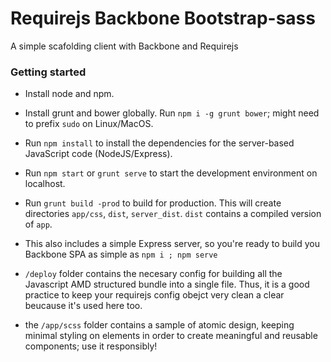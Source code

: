 # Requirejs Backbone Bootstrap-sass

A simple scafolding client with Backbone and Requirejs

### Getting started

- Install node and npm.
- Install grunt and bower globally. Run `npm i -g grunt bower`; might need to prefix `sudo` on Linux/MacOS.
- Run `npm install` to install the dependencies for the server-based JavaScript code (NodeJS/Express).
- Run `npm start` or `grunt serve` to start the development environment on localhost.
- Run `grunt build -prod` to build for production. This will create directories `app/css`, `dist`, `server_dist`. `dist` contains a compiled version of `app`.  

- This also includes a simple Express server, so you're ready to build you Backbone SPA as simple as `npm i ; npm serve`
- `/deploy` folder contains the necesary config for building all the Javascript AMD structured bundle into a single file. Thus, it is a good practice to keep your requirejs config obejct very clean a clear beucause it's used here too.
- the `/app/scss` folder contains a sample of atomic design, keeping minimal styling on elements in order to create meaningful and reusable components; use it responsibly!
